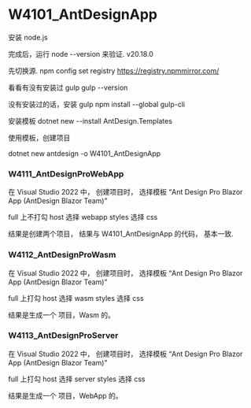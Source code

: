 # W4101_AntDesignApp





安装 node.js

完成后，运行 node --version 来验证.
v20.18.0


先切换源.
npm config set registry https://registry.npmmirror.com/


看看有没有安装过 gulp
gulp --version


没有安装过的话，安装 gulp
npm install --global gulp-cli




安装模板
dotnet new --install AntDesign.Templates


使用模板，创建项目

dotnet new antdesign -o W4101_AntDesignApp






### W4111_AntDesignProWebApp

在 Visual Studio 2022 中， 创建项目时， 选择模板 “Ant Design Pro Blazor App (AntDesign Blazor Team)”

full 上不打勾
host 选择 webapp
styles 选择 css


结果是创建两个项目， 结果与 W4101_AntDesignApp 的代码， 基本一致.





### W4112_AntDesignProWasm

在 Visual Studio 2022 中， 创建项目时， 选择模板 “Ant Design Pro Blazor App (AntDesign Blazor Team)”

full 上打勾
host 选择 wasm
styles 选择 css


结果是生成一个 项目，Wasm 的。




### W4113_AntDesignProServer

在 Visual Studio 2022 中， 创建项目时， 选择模板 “Ant Design Pro Blazor App (AntDesign Blazor Team)”

full 上打勾
host 选择 server
styles 选择 css


结果是生成一个 项目，WebApp 的。

